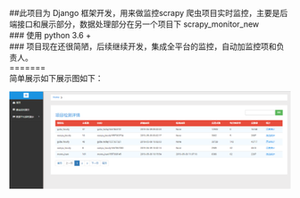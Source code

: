 
<br/>
##此项目为 Django 框架开发，用来做监控scrapy 爬虫项目实时监控，主要是后端接口和展示部分，数据处理部分在另一个项目下 scrapy_monitor_new<br/> 
### 使用 python 3.6 + <br/>
### 项目现在还很简陋，后续继续开发，集成全平台的监控，自动加监控项和负责人。<br/>
=======<br/>
简单展示如下展示图如下：<br/>

![Image](https://github.com/smartXiaoxie/smartXiaoxie.github.io/blob/master/img/scrapy_monitor_1.png)
